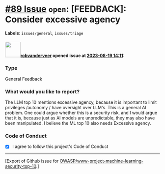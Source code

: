 # [\#89 Issue](https://github.com/OWASP/www-project-machine-learning-security-top-10/issues/89) `open`: [FEEDBACK]: Consider excessive agency
**Labels**: `issues/general`, `issues/triage`


#### <img src="https://avatars.githubusercontent.com/u/796794?v=4" width="50">[robvanderveer](https://github.com/robvanderveer) opened issue at [2023-08-19 14:11](https://github.com/OWASP/www-project-machine-learning-security-top-10/issues/89):

### Type

General Feedback

### What would you like to report?

The LLM top 10 mentions excessive agency, because it is important to limit privileges /autonomy / have oversight over LLM's. This is a general AI problem. 
One could argue whether this is a security risk, and I would argue that it is, because just as AI models are unpredictable, they may also have been manipulated. 
I believe the ML top 10 also needs Excessive agency.

### Code of Conduct

- [X] I agree to follow this project's Code of Conduct




-------------------------------------------------------------------------------



[Export of Github issue for [OWASP/www-project-machine-learning-security-top-10](https://github.com/OWASP/www-project-machine-learning-security-top-10).]
